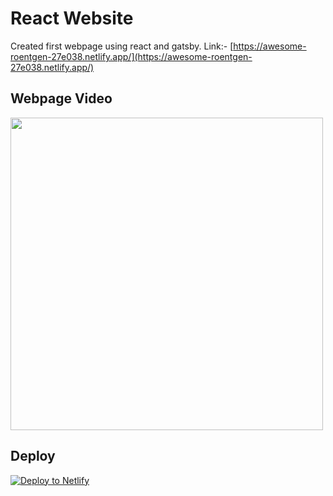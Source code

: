 # React Website
Created first webpage using react and gatsby.
Link:- [https://awesome-roentgen-27e038.netlify.app/](https://awesome-roentgen-27e038.netlify.app/)

## Webpage Video
<img src="GithubAssets/WebpageVideo.gif" width="500">




## Deploy

[![Deploy to Netlify](https://www.netlify.com/img/deploy/button.svg)](https://app.netlify.com/start/deploy?repository=https://github.com/gatsbyjs/gatsby-starter-default)
